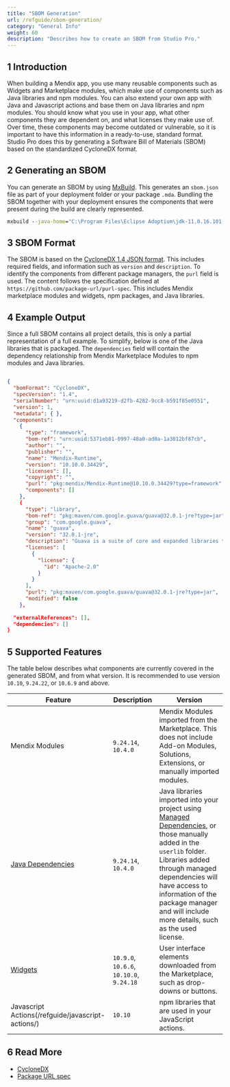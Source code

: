 ```yaml
---
title: "SBOM Generation"
url: /refguide/sbom-generation/
category: "General Info"
weight: 60
description: "Describes how to create an SBOM from Studio Pro."
---
```


## 1 Introduction

When building a Mendix app, you use many reusable components such as Widgets and Marketplace modules, which make use of components such as Java libraries and npm modules. You can also extend your own app with Java and Javascript actions and base them on Java libraries and npm modules. You should know what you use in your app, what other components they are dependent on, and what licenses they make use of. Over time, these components may become outdated or vulnerable, so it is important to have this information in a ready-to-use, standard format. Studio Pro does this by generating a Software Bill of Materials (SBOM) based on the standardized CycloneDX format.

## 2 Generating an SBOM

You can generate an SBOM by using [MxBuild](/refguide/mxbuild/). This generates an `sbom.json` file as part of your deployment folder or your package `.mda`. Bundling the SBOM together with your deployment ensures the components that were present during the build are clearly represented.

```bat
mxbuild --java-home="C:\Program Files\Eclipse Adoptium\jdk-11.0.16.101-hotspot" --java-exe-path="C:\Program Files\Eclipse Adoptium\jdk-11.0.16.101-hotspot\bin\java.exe" --generate-sbom  "C:\Mendix\MyApp\MyApp.mpr"
```

## 3 SBOM Format

The SBOM is based on the [CycloneDX 1.4 JSON format](https://cyclonedx.org/docs/1.4/json/). This includes required fields, and information such as `version` and `description`. To identify the components from different package managers, the `purl` field is used. The content follows the specification defined at `https://github.com/package-url/purl-spec`. This includes Mendix marketplace modules and widgets, npm packages, and Java libraries. 

## 4 Example Output

Since a full SBOM contains all project details, this is only a partial representation of a full example. To simplify, below is one of the Java libraries that is packaged. The `dependencies` field will contain the dependency relationship from Mendix Marketplace Modules to npm modules and Java libraries.

```json

{
  "bomFormat": "CycloneDX",
  "specVersion": "1.4",
  "serialNumber": "urn:uuid:d1a93219-d2fb-4282-9cc8-b591f85e0551",
  "version": 1,
  "metadata": { },
  "components": 
    {
      "type": "framework",
      "bom-ref": "urn:uuid:5371eb81-0997-48a0-ad0a-1a3012bf87cb",
      "author": "",
      "publisher": "",
      "name": "Mendix-Runtime",
      "version": "10.10.0.34429",
      "licenses": [],
      "copyright": "",
      "purl": "pkg:mendix/Mendix-Runtime@10.10.0.34429?type=framework",
      "components": []
    },
    {
      "type": "library",
      "bom-ref": "pkg:maven/com.google.guava/guava@32.0.1-jre?type=jar",
      "group": "com.google.guava",
      "name": "guava",
      "version": "32.0.1-jre",
      "description": "Guava is a suite of core and expanded libraries that include utility classes, Google\u0027s collections, I/O classes, and much more.",
      "licenses": [
        {
          "license": {
            "id": "Apache-2.0"
          }
        }
      ],
      "purl": "pkg:maven/com.google.guava/guava@32.0.1-jre?type=jar",
      "modified": false
    },
   
  "externalReferences": [],
  "dependencies": []
}

```

## 5 Supported Features

The table below describes what components are currently covered in the generated SBOM, and from what version. It is recommended to use version `10.10`, `9.24.22`, or `10.6.9` and above.

| Feature | Description | Version
| --- | --- | --- |
| Mendix Modules | `9.24.14`, `10.4.0` | Mendix Modules imported from the Marketplace. This does not include Add-on Modules, Solutions, Extensions, or manually imported modules. |
| [Java Dependencies](/refguide/managed-dependencies/) | `9.24.14`, `10.4.0` | Java libraries imported into your project using [Managed Dependencies](/refguide/managed-dependencies/), or those manually added in the `userlib` folder. Libraries added through managed dependencies will have access to information of the package manager and will include more details, such as the used license. |
| [Widgets](/appstore/widgets/) | `10.9.0`, `10.6.6`, `10.10.0`, `9.24.18` | User interface elements downloaded from the Marketplace, such as drop-downs or buttons. |
| Javascript Actions(/refguide/javascript-actions/) | `10.10` | npm libraries that are used in your JavaScript actions. |

## 6 Read More

* [CycloneDX](https://cyclonedx.org/)
* [Package URL spec](https://github.com/package-url/purl-spec)
